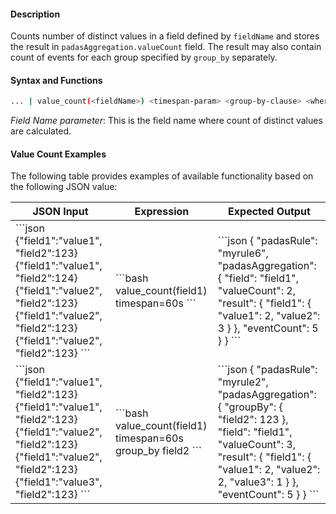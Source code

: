 #### Description
Counts number of distinct values in a field defined by `fieldName` and stores the result in `padasAggregation.valueCount` field.  The result may also contain count of events for each group specified by `group_by` separately.

#### Syntax and Functions

```bash
... | value_count(<fieldName>) <timespan-param> <group-by-clause> <where-clause>
```

_Field Name parameter_:
This is the field name where count of distinct values are calculated.

#### Value Count Examples
The following table provides examples of available functionality based on the following JSON value:

<table>
  <thead>
    <tr>
      <th scope="col">JSON Input</th>
      <th scope="col">Expression</th>
      <th scope="col">Expected Output</th>
    </tr>
  </thead>
  <tbody>
    <tr>
      <td class="align-middle">
        ```json
          {"field1":"value1", "field2":123}
          {"field1":"value1", "field2":124}
          {"field1":"value2", "field2":123}
          {"field1":"value2", "field2":123}
          {"field1":"value2", "field2":123}
        ```
      </td>
      <td class="align-middle">
        ```bash
          value_count(field1) timespan=60s
        ```
      </td>
      <td class="align-middle">
        ```json
          {
            "padasRule": "myrule6",
            "padasAggregation": {
              "field": "field1",
              "valueCount": 2,
              "result": {
                "field1": {
                  "value1": 2,
                  "value2": 3
                }
              },
              "eventCount": 5
            }
          }
        ```
      </td>
    </tr>
    <tr>
      <td class="align-middle">
        ```json
          {"field1":"value1", "field2":123}
          {"field1":"value1", "field2":123}
          {"field1":"value2", "field2":123}
          {"field1":"value2", "field2":123}
          {"field1":"value3", "field2":123}
        ```
      </td>
      <td class="align-middle">
        ```bash
          value_count(field1) timespan=60s  group_by field2
        ```
      </td>
      <td class="align-middle">
        ```json
            {
              "padasRule": "myrule2",
              "padasAggregation": {
                "groupBy": {
                  "field2": 123
                },
                "field": "field1",
                "valueCount": 3,
                "result": {
                  "field1": {
                    "value1": 2,
                    "value2": 2,
                    "value3": 1
                  }
                },
                "eventCount": 5
              }
            }
        ```
      </td>
    </tr>
    </tbody>
  </table>
